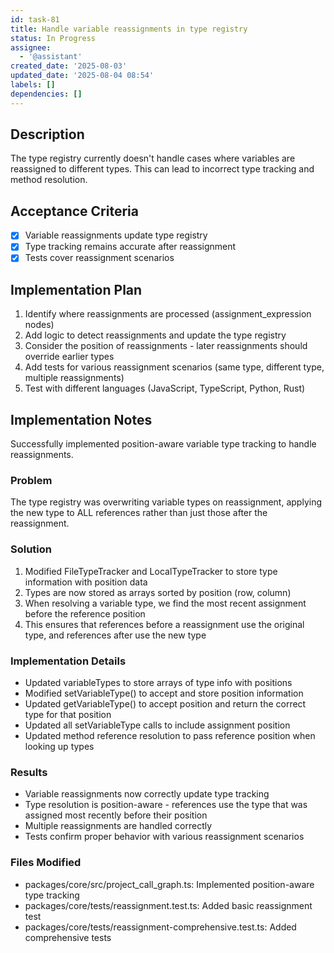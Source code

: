 ```yaml
---
id: task-81
title: Handle variable reassignments in type registry
status: In Progress
assignee:
  - '@assistant'
created_date: '2025-08-03'
updated_date: '2025-08-04 08:54'
labels: []
dependencies: []
---
```


## Description

The type registry currently doesn't handle cases where variables are reassigned to different types. This can lead to incorrect type tracking and method resolution.

## Acceptance Criteria

- [x] Variable reassignments update type registry
- [x] Type tracking remains accurate after reassignment
- [x] Tests cover reassignment scenarios

## Implementation Plan

1. Identify where reassignments are processed (assignment_expression nodes)
2. Add logic to detect reassignments and update the type registry
3. Consider the position of reassignments - later reassignments should override earlier types
4. Add tests for various reassignment scenarios (same type, different type, multiple reassignments)
5. Test with different languages (JavaScript, TypeScript, Python, Rust)

## Implementation Notes

Successfully implemented position-aware variable type tracking to handle reassignments.

### Problem
The type registry was overwriting variable types on reassignment, applying the new type to ALL references rather than just those after the reassignment.

### Solution
1. Modified FileTypeTracker and LocalTypeTracker to store type information with position data
2. Types are now stored as arrays sorted by position (row, column)
3. When resolving a variable type, we find the most recent assignment before the reference position
4. This ensures that references before a reassignment use the original type, and references after use the new type

### Implementation Details
- Updated variableTypes to store arrays of type info with positions
- Modified setVariableType() to accept and store position information
- Updated getVariableType() to accept position and return the correct type for that position
- Updated all setVariableType calls to include assignment position
- Updated method reference resolution to pass reference position when looking up types

### Results
- Variable reassignments now correctly update type tracking
- Type resolution is position-aware - references use the type that was assigned most recently before their position
- Multiple reassignments are handled correctly
- Tests confirm proper behavior with various reassignment scenarios

### Files Modified
- packages/core/src/project_call_graph.ts: Implemented position-aware type tracking
- packages/core/tests/reassignment.test.ts: Added basic reassignment test
- packages/core/tests/reassignment-comprehensive.test.ts: Added comprehensive tests
